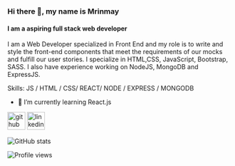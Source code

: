 ### Hi there 👋, my name is Mrinmay
#### I am a aspiring full stack web developer


I am a Web Developer specialized in Front End and my role is to write and style the front-end components that meet the requirements of our mocks and fulfill our user stories. I specialize in HTML,CSS, JavaScript, Bootstrap, SASS. I also have experience working on NodeJS, MongoDB and ExpressJS.

Skills: JS / HTML / CSS/ REACT/ NODE / EXPRESS / MONGODB

- 🌱 I’m currently learning React.js 


[<img src='https://cdn.jsdelivr.net/npm/simple-icons@3.0.1/icons/github.svg' alt='github' height='40'>](https://github.com/mrinmay-santra)  [<img src='https://cdn.jsdelivr.net/npm/simple-icons@3.0.1/icons/linkedin.svg' alt='linkedin' height='40'>](https://www.linkedin.com/in/mrinmay-santra//)  

![GitHub stats](https://github-readme-stats.vercel.app/api?username=mrinmay-santra&show_icons=true)  

![Profile views](https://gpvc.arturio.dev/mrinmay-santra)  
